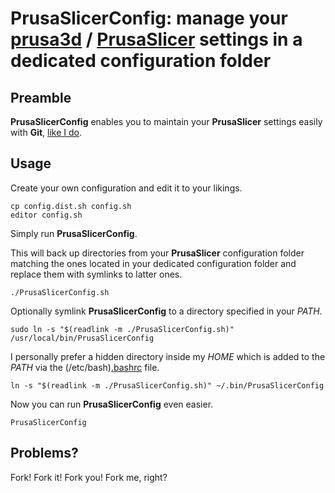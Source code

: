 <!-- Copyright (c) 2022 Ralf Grawunder -->

# PrusaSlicerConfig: manage your [prusa3d](https://github.com/prusa3d) / [PrusaSlicer](https://github.com/prusa3d/PrusaSlicer) settings in a dedicated configuration folder

## Preamble

**PrusaSlicerConfig** enables you to  maintain your **PrusaSlicer** settings easily with **Git**,
[like I do](https://github.com/R2-G2/PrusaSlicer.config#readme).

## Usage

Create your own configuration and edit it to your likings.

```shell
cp config.dist.sh config.sh
editor config.sh
```

Simply run **PrusaSlicerConfig**.

This will back up directories from your **PrusaSlicer** configuration folder matching the ones located in your dedicated
configuration folder and replace them with symlinks to latter ones.

```shell
./PrusaSlicerConfig.sh
```

Optionally symlink **PrusaSlicerConfig** to a directory specified in your *PATH*.

```shell
sudo ln -s "$(readlink -m ./PrusaSlicerConfig.sh)" /usr/local/bin/PrusaSlicerConfig
```

I personally prefer a hidden directory inside my *HOME* which is added to the *PATH* via the
(/etc/bash)[.bashrc](https://gist.github.com/R2-G2/b71248030139bc9648b4b712e25621d5#file-ubuntu-bash-bashrc-sh-L83)
file.

```shell
ln -s "$(readlink -m ./PrusaSlicerConfig.sh)" ~/.bin/PrusaSlicerConfig
```

Now you can run **PrusaSlicerConfig** even easier.

```shell
PrusaSlicerConfig
```

## Problems?

Fork! Fork it! Fork you! Fork me, right?
